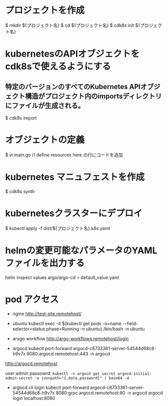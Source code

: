 # プロジェクトを作成
$ mkdir ${プロジェクト名}
$ cd ${プロジェクト名}
$ cdk8s init ${プロジェクト名}

# kubernetesのAPIオブジェクトをcdk8sで使えるようにする
## 特定のバージョンのすべてのKubernetes APIオブジェクト構造がプロジェクト内のimportsディレクトリにファイルが生成される。
$ cdk8s import

# オブジェクトの定義
$ vi main.go
// define resources here
の行にコードを追加

# kubernetes マニュフェストを作成
$ cdk8s synth

# kubernetesクラスターにデプロイ
$ kubectl apply -f dist/${プロジェクト名}.k8s.yaml

# helmの変更可能なパラメータのYAMLファイルを出力する
helm inspect values argo/argo-cd > default_value.yaml

# pod アクセス
- nginx
http://test-site.remotehost/

- ubuntu
kubectl exec -it $(kubectl get pods -o=name --field-selector=status.phase=Running -n ubuntu) /bin/bash -n ubuntu

- arugo workflow
http://argo-workflows.remotehost/login


- argocd 
kubectl port-forward argocd-c8733361-server-54544d68c8-h9v7x 8080:argocd.remotehost:443 -n argocd

http://argocd.remotehost

user:admin
passowrd: `kubectl -n argocd get secret argocd-initial-admin-secret -o jsonpath="{.data.password}" | base64 -d `

- argocd cli login
kubectl port-forward argocd-c8733361-server-54544d68c8-h9v7x 8080:grpc.argocd.remotehost:80 -n argocd
argocd login localhost:8080
